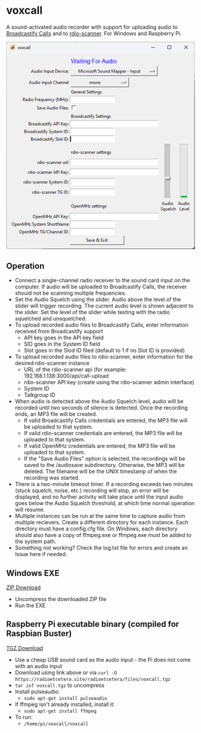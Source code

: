 # voxcall
A sound-activated audio recorder with support for uploading audio to [Broadcastify Calls](https://www.broadcastify.com/calls/) and to [rdio-scanner](https://github.com/chuot/rdio-scanner).  For Windows and Raspberry Pi.

![Screenshot](images/voxcall_screenshot.png)

## Operation
- Connect a single-channel radio receiver to the sound card input on the computer.  If audio will be uploaded to Broadcastify Calls, the receiver should not be scanning multiple frequencies.
- Set the Audio Squelch using the slider.  Audio above the level of the slider will trigger recording.  The current audio level is shown adjacent to the slider.  Set the level of the slider while testing with the radio squelched and unsquelched.  
- To upload recorded audio files to Broadcastify Calls, enter information received from Broadcastify support
  - API key goes in the API key field
  - SID goes in the System ID field
  - Slot goes in the Slod ID filed (default to 1 if no Slot ID is provided)
- To upload recorded audio files to rdio-scanner, enter information for the desired rdio-scanner instance
  - URL of the rdio-scanner api (for example:  192.168.1.138:3000/api/call-upload
  - rdio-scanner API key (create using the rdio-scanner admin interface)
  - System ID
  - Talkgroup ID
- When audio is detected above the Audio Squelch level, audio will be recorded until two seconds of silence is detected.  Once the recording ends, an MP3 file will be created.  
  - If valid Broadcastify Calls credentials are entered, the MP3 file will be uploaded to that system.  
  - If valid rdio-scanner credentials are entered, the MP3 file will be uploaded to that system.
  - If valid OpenMHz credentials are entered, the MP3 file will be uploaded to that system.
  - If the "Save Audio Files" option is selected, the recordings will be saved to the /audiosave subdirectory.   Otherwise, the MP3 will be deleted.  The filename will be the UNIX timestamp of when the recording was started. 
- There is a two-minute timeout timer.  If a recording exceeds two minutes (stuck squelch, noise, etc.) recording will stop, an error will be displayed, and no further activity will take place until the input audio goes below the Audio Squelch threshold, at which time normal operation will resume.
- Multiple instances can be run at the same time to capture audio from multiple recievers.  Create a different directory for each instance.  Each directory must have a config.cfg file.  On Windows, each directory should also have a copy of ffmpeg.exe or ffmpeg.exe must be added to the system path.  
- Something not working?  Check the log.txt file for errors and create an Issue here if needed.

## Windows EXE
[ZIP Download](https://github.com/aaknitt/voxcall/releases/download/1.1.0/voxcall.zip.-.Windows.EXE.zip)
- Uncompress the downloaded ZIP file
- Run the EXE

## Raspberry Pi executable binary (compiled for Raspbian Buster)
[TGZ Download](https://github.com/aaknitt/voxcall/releases/download/1.1.0/voxcall.tgz.-.Raspberry.Pi.32.bit.OS.tgz)
- Use a cheap USB sound card as the audio input - the Pi does not come with an audio input
- Download using link above or via `curl -O https://radioetcetera.site/radioetcetera/files/voxcall.tgz`
- `tar zxf voxcall.tgz` to uncompress
- Install pulseaudio:
  - `sudo apt-get install pulseaudio`
- If ffmpeg isn't already installed, install it:
  - `sudo apt-get install ffmpeg`
- To run:
  - `/home/pi/voxcall/voxcall`




